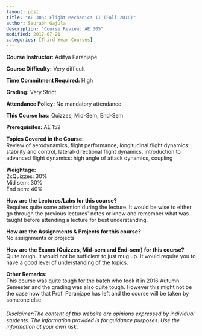 ```yaml
---
layout: post
title: "AE 305: Flight Mechanics II (Fall 2016)"
author: Saurabh Gajula
description: "Course Review: AE 305"
modified: 2017-07-21
categories: [Third Year Courses]
---
```


**Course Instructor:** Aditya Paranjape

**Course Difficulty:** Very difficult

**Time Commitment Required:** High

**Grading:** Very Strict

**Attendance Policy:** No mandatory attendance

**This Course has:** Quizzes, Mid-Sem, End-Sem

**Prerequisites:** AE 152

**Topics Covered in the Course:**  
Review of aerodynamics, flight performance, longitudinal flight dynamics: stability and control, lateral-directional flight dynamics, introduction to advanced flight dynamics: high angle of attack dynamics,  coupling

**Weightage:**  
2xQuizzes: 30%  
Mid sem: 30%  
End sem: 40%

**How are the Lectures/Labs for this course?**  
Requires quite some attention during the lecture. It would be wise to either go through the previous lectures' notes or know and remember what was taught before attending a lecture for best understanding.

**How are the Assignments & Projects for this course?**  
No assignments or projects

**How are the Exams (Quizzes, Mid-sem and End-sem) for this course?**  
Quite tough. It would not be sufficient to just mug up. It would require you to have a good level of understanding of the topics.

**Other Remarks:**  
This course was quite tough for the batch who took it in 2016 Autumn Semester and the grading was also quite tough. However this might not be the case now that Prof. Paranjape has left and the course will be taken by someone else

###### Disclaimer:The content of this website are opinions expressed by individual students. The information provided is for guidance purposes. Use the information at your own risk. 

